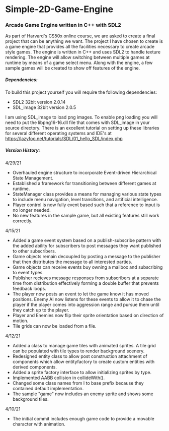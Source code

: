 # Simple-2D-Game-Engine
### Arcade Game Engine written in C++ with SDL2

As part of Harvard's CS50x online course, we are asked to create a final project that can be anything we want.
The project I have chosen to create is a game engine that provides all the facilities necessary to create arcade style games. The engine is written in C++ and uses SDL2 to handle texture rendering. The engine will allow switching between multiple games at runtime by means of a game select menu.
Along with the engine, a few sample games will be created to show off features of the engine. 


##### Dependencies:
To build this project yourself you will require the following dependencies:
* SDL2 32bit version 2.0.14
* SDL_image 32bit version 2.0.5

I am using SDL_image to load png images. To enable png loading you will need to put the libpng16-16.dll file that comes with SDL_image in your source directory.
There is an excellent tutorial on setting up these libraries for several different operating systems and IDE's at https://lazyfoo.net/tutorials/SDL/01_hello_SDL/index.php

##### Version History:

4/29/21
* Overhauled engine structure to incorporate Event-driven Hierarchical State Management.
* Established a framework for transitioning between different games at runtime.
* StateManager class provides a means for managing various state types to include menu navigation, level transitions, and artificial intelligence.
* Player control is now fully event based such that a reference to input is no longer needed.
* No new features in the sample game, but all existing features still work correctly.


4/15/21
* Added a game event system based on a publish-subscribe pattern with the added ability for subscribers to post messages they want published to other subscribers.
* Game objects remain decoupled by posting a message to the publisher that then distributes the message to all interested parties.
* Game objects can receive events buy owning a mailbox and subscribing to event types.
* Publisher recieves message responses from subscribers at a separate time from distribution effectively forming a double buffer that prevents feedback loops.
* The player now posts an event to let the game know it has moved positions. Enemy AI now listens for these events to allow it to chase the player 
  if the player comes into aggression range and pursue them until they catch up to the player.
* Player and Enemies now flip their sprite orientation based on direction of motion.
* Tile grids can now be loaded from a file.

4/12/21
* Added a class to manage game tiles with animated sprites. A tile grid can be populated with tile types to render background scenery.
* Redesigned entity class to allow post construction attachment of components which allow entityfactory to create custom entities with derived components.
* Added a sprite factory interface to allow initializing sprites by type.
* Implemented AABB collision in collideWith().
* Changed some class names from I to base prefix because they contained default implementation.
* The sample "game" now includes an enemy sprite and shows some background tiles.

4/10/21 
* The initial commit includes enough game code to provide a movable character with animation.
